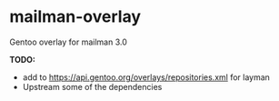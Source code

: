 # mailman-overlay
Gentoo overlay for mailman 3.0

**TODO:**
* add to https://api.gentoo.org/overlays/repositories.xml for layman
* Upstream some of the dependencies
